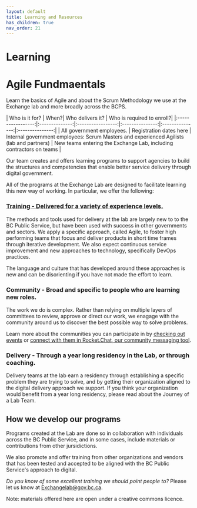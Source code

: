 ```yaml
---
layout: default
title: Learning and Resources
has_children: true
nav_order: 21
---
```


# Learning

# Agile Fundmaentals

Learn the basics of Agile and about the Scrum Methodology we use at the Exchange lab and more broadly across the BCPS. 

| Who is it for?  | When?| Who delivers it? | Who is required to enroll?|
|:-----------------:|:--------------:|:-----------------:|:---------------:|:---------------:|:---------------:|
| All government employees. | Registration dates here | Internal government employees: Scrum Masters and experienced Agilists (lab and partners) | New teams entering the Exchange Lab, including contractors on teams |


Our team creates and offers learning programs to support agencies to build the structures and competencies that enable better service delivery through digital government. 

All of the programs at the Exchange Lab are designed to facilitate learning this new way of working. In particular, we offer the following:

### [Training - Delivered for a variety of experience levels.](https://miro.com/app/board/o9J_kyzak5o=/?moveToWidget=3074457346984654518)

The methods and tools used for delivery at the lab are largely new to to the BC Public Service, but have been used with success in other governments and sectors. We apply a specific approach, called Agile, to foster high performing teams that focus and deliver products in short time frames through iterative development. We also expect continuous service improvement and new approaches to technology, specifically DevOps practices.

The language and culture that has developed around these approaches is new and can be disorienting if you have not made the effort to learn.

### Community - Broad and specific to people who are learning new roles.

The work we do is complex. Rather than relying on multiple layers of committees to review, approve or direct our work, we enagage with the community around us to discover the best possible way to solve problems. 

Learn more about the communities you can participate in by [checking out events](https://developer.gov.bc.ca/events) or [connect with them in Rocket.Chat, our community messaging tool](https://developer.gov.bc.ca/Steps-to-join-Pathfinder-Rocket.Chat).

### Delivery - Through a year long residency in the Lab, or through coaching.

Delivery teams at the lab earn a residency through establishing a specific problem they are trying to solve, and by getting their organization aligned to the digital delivery approach we support. If you think your organization would benefit from a year long residency, please read about the Journey of a Lab Team.

## How we develop our programs

Programs created at the Lab are done so in collaboration with individuals across the BC Public Service, and in some cases, include  materials or contributions from other jursidictions.

We also promote and offer training from other organizations and vendors that has been tested and accepted to be aligned with the BC Public Service's approach to digital.

*Do you know of some excellent training we should point people to?* Please let us know at Exchangelab@gov.bc.ca.

Note: materials offered here are open under a creative commons licence. 
